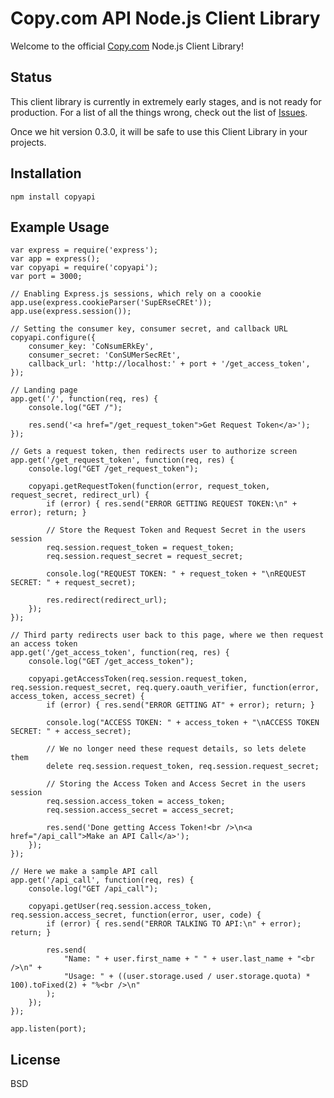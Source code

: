 # Copy.com API Node.js Client Library 

Welcome to the official [Copy.com](http://www.copy.com) Node.js Client Library!

## Status

This client library is currently in extremely early stages, and is not ready for production. For a list of all the things wrong, check out the list of [Issues](https://github.com/copy-app/nodejs-client-library/issues).

Once we hit version 0.3.0, it will be safe to use this Client Library in your projects.

## Installation

	npm install copyapi

## Example Usage

	var express = require('express');
	var app = express();
	var copyapi = require('copyapi');
	var port = 3000;

	// Enabling Express.js sessions, which rely on a coookie
	app.use(express.cookieParser('SupERseCREt'));
	app.use(express.session());

	// Setting the consumer key, consumer secret, and callback URL
	copyapi.configure({
		consumer_key: 'CoNsumERkEy',
		consumer_secret: 'ConSUMerSecREt',
		callback_url: 'http://localhost:' + port + '/get_access_token',
	});

	// Landing page
	app.get('/', function(req, res) {
		console.log("GET /");

		res.send('<a href="/get_request_token">Get Request Token</a>');
	});

	// Gets a request token, then redirects user to authorize screen
	app.get('/get_request_token', function(req, res) {
		console.log("GET /get_request_token");

		copyapi.getRequestToken(function(error, request_token, request_secret, redirect_url) {
			if (error) { res.send("ERROR GETTING REQUEST TOKEN:\n" + error); return; }

			// Store the Request Token and Request Secret in the users session
			req.session.request_token = request_token;
			req.session.request_secret = request_secret;

			console.log("REQUEST TOKEN: " + request_token + "\nREQUEST SECRET: " + request_secret);

			res.redirect(redirect_url);
		});
	});

	// Third party redirects user back to this page, where we then request an access token
	app.get('/get_access_token', function(req, res) {
		console.log("GET /get_access_token");

		copyapi.getAccessToken(req.session.request_token, req.session.request_secret, req.query.oauth_verifier, function(error, access_token, access_secret) {
			if (error) { res.send("ERROR GETTING AT" + error); return; }

			console.log("ACCESS TOKEN: " + access_token + "\nACCESS TOKEN SECRET: " + access_secret);

			// We no longer need these request details, so lets delete them
			delete req.session.request_token, req.session.request_secret;

			// Storing the Access Token and Access Secret in the users session
			req.session.access_token = access_token;
			req.session.access_secret = access_secret;

			res.send('Done getting Access Token!<br />\n<a href="/api_call">Make an API Call</a>');
		});
	});

	// Here we make a sample API call
	app.get('/api_call', function(req, res) {
		console.log("GET /api_call");

		copyapi.getUser(req.session.access_token, req.session.access_secret, function(error, user, code) {
			if (error) { res.send("ERROR TALKING TO API:\n" + error); return; }

			res.send(
				"Name: " + user.first_name + " " + user.last_name + "<br />\n" + 
				"Usage: " + ((user.storage.used / user.storage.quota) * 100).toFixed(2) + "%<br />\n"
			);
		});
	});

	app.listen(port);

## License

BSD
